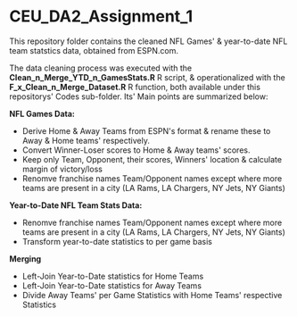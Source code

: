 # CEU_DA2_Assignment_1

This repository folder contains the cleaned NFL Games' & year-to-date NFL team statstics data, obtained from ESPN.com.

The data cleaning process was executed with the **Clean_n_Merge_YTD_n_GamesStats.R** R script, & operationalized with the **F_x_Clean_n_Merge_Dataset.R** R function, both available under this repositorys' Codes sub-folder. Its' Main points are summarized below:

**NFL Games Data:**

 - Derive Home & Away Teams from ESPN's format & rename these to Away & Home teams' respectively.
 - Convert Winner-Loser scores to Home & Away teams' scores.
 - Keep only Team, Opponent, their scores, Winners' location & calculate margin of victory/loss
 - Renomve franchise names Team/Opponent names except where more teams are present in a city (LA Rams, LA Chargers, NY Jets, NY Giants)
 
**Year-to-Date NFL Team Stats Data:**

 - Renomve franchise names Team/Opponent names except where more teams are present in a city (LA Rams, LA Chargers, NY Jets, NY Giants)
 - Transform year-to-date statistics to per game basis
 
**Merging**
  
 - Left-Join Year-to-Date statistics for Home Teams
 - Left-Join Year-to-Date statistics for Away Teams
 - Divide Away Teams' per Game Statistics with Home Teams' respective Statistics 
 
